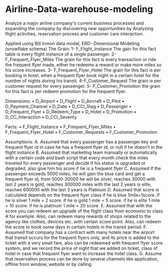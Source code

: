 # Airline-Data-warehouse-modeling
Analyze a major airline company's current business processes and expanding the company by discovering new opportunities by Analyzing flight activities, reservation process and customer care interaction.

Applied using Bill Inmon data model, ERD- Dimensional Modeling (snowflake schema)
The Grain:
1- F_Flight_Instance
The gain for this fact table is every flight instance of a single passenger.
2- F_Frequent_Flyer_Miles
The grain for this fact is every transaction or ride the frequent flyer made, either he redeems a reward or make more miles so his score increases.
3- F_Frequent_Flyer_Hotel
The grain for this fact is per booking in hotel, when a frequent flyer book night in a certain hotel for the number of nights during his transit.
4-F_Customer_Request
The grain is per customer request for every passenger.
5- F_Customer_Promotion
the grain for this fact is per redeem promotion for the frequent flyer.

Dimensions:
• D_Airport
• D_Flight
• D_Aircraft
• D_Pilot
• D_Payment_Channel
• D_Date
• D_CCI_Stag
• D_Passenger
• D_Frequent_Flyer
• D_Redeem_Type
• D_Hotel
• D_Promotion
• D_CC_Interaction
• D_CCI_Severity

Facts:
• F_Flight_Instance
• F_Frequent_Flyer_Miles
• F_Frequent_Flyer_Hotel
• F_Customer_Requests
• F_Customer_Promotion

Assumptions:
A. Assumed that every passenger has a passenger key and frequent flyer id in case he has a frequent flyer id, or null if he doesn’t in the flight instance
B. Assumed that marketing team manually or automatically with a certain code and bash script that every month check the miles traveled for every passenger and decide if his status is upgraded or degraded, also give him his score if he is a frequent flyer
C. Assumed if the passenger exceeds 5000 miles, he will gain the blue card and get a frequent flyer id, from 5000-30000 he will be silver, reaches 30000 with last 2 years is gold, reaches 300000 miles with the last 2 years is elite, reaches 600000 with the last 3 years is Platinum
D. Assumed that score is calculated depends on the frequent flyer class if he is blue 1mile=1score.
if he is silver 1 mile = 2 score.
if he is gold 1 mile = 5 score.
if he is elite 1 mile = 10 score.
if he is platinum 1 mile = 20 score.
E. Assumed that with the score you can redeem an upgrade of the flight class from economic to class A for example.
Also, can redeem many rewards of shops related to the agency like clothes, devices etc. with certain score point.
Also, can redeem the score to book some days in certain hotels in the transit period.
F. Assumed that company has a contract with many hotels near the airport that transit occurs for the frequent flyers only, and its price is added to the ticket with a very small fare, also can be redeemed with frequent flyer score system, and we record the price of night that we added on ticket, class of hotel in case that frequent flyer want to increase the hotel class.
G. Assume that reservation process can be done by several channels like application, offline from window, website or by calling.
